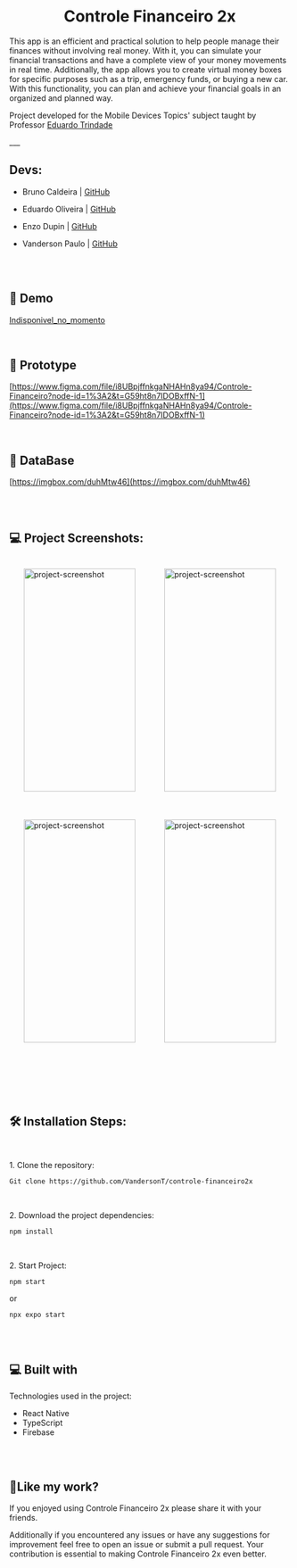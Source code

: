 <h1 align="center" id="title">Controle Financeiro 2x</h1>

<p id="description">This app is an efficient and practical solution to help people manage their finances without involving real money. With it, you can simulate your financial transactions and have a complete view of your money movements in real time. Additionally, the app allows you to create virtual money boxes for specific purposes such as a trip, emergency funds, or buying a new car. With this functionality, you can plan and achieve your financial goals in an organized and planned way.</p>

<p>Project developed for the Mobile Devices Topics' subject taught by Professor <a href="https://github.com/edutrindade">Eduardo Trindade</a></p>
___

<br/>
<h2>Devs:</h2>

- Bruno Caldeira | [GitHub](https://github.com/caldeira-bruno)

- Eduardo Oliveira | [GitHub](https://github.com/Duduax)

- Enzo Dupin | [GitHub](https://github.com/EnzoAD)

- Vanderson Paulo | [GitHub](https://github.com/VandersonT)

<br/><br/>
<h2>🚀 Demo</h2>

[Indisponivel\_no\_momento](Indisponivel_no_momento)


<br/>
<h2>🔨 Prototype</h2>

[https://www.figma.com/file/i8UBpjffnkgaNHAHn8ya94/Controle-Financeiro?node-id=1%3A2&t=G59ht8n7IDOBxffN-1](https://www.figma.com/file/i8UBpjffnkgaNHAHn8ya94/Controle-Financeiro?node-id=1%3A2&t=G59ht8n7IDOBxffN-1)

<br/>
<h2>🔨 DataBase</h2>

[https://imgbox.com/duhMtw46](https://imgbox.com/duhMtw46)


<br/><br/>
<h2>💻 Project Screenshots:</h2>
<br/>

<div style="display: flex; justify-content: space-around;flex-wrap: wrap;">
<img style="margin-bottom: 50px"  src="https://images2.imgbox.com/8a/8f/30wLMkKa_o.png" alt="project-screenshot" width="200" height="400/">

<img style="margin-bottom: 50px" src="https://images2.imgbox.com/df/88/N5qc8tOP_o.png" alt="project-screenshot" width="200" height="400/">

<img style="margin-bottom: 50px"  src="https://images2.imgbox.com/a0/eb/mF0eOfOW_o.png" alt="project-screenshot" width="200" height="400/">

<img style="margin-bottom: 50px"  src="https://images2.imgbox.com/4b/0e/2XjptncE_o.png" alt="project-screenshot" width="200" height="400/">
</div>

<br/><br/>
<h2>🛠️ Installation Steps:</h2>
<br/>
<p>1. Clone the repository:</p>

```
Git clone https://github.com/VandersonT/controle-financeiro2x
```
<br/>
<p>2. Download the project dependencies:</p>

```
npm install
```

<br/>
<p>2. Start Project:</p>

```
npm start
```
or
```
npx expo start
```

  
  <br/><br/>
<h2>💻 Built with</h2>

Technologies used in the project:

*   React Native
*   TypeScript
*   Firebase

<br/><br/>
<h2>💖Like my work?</h2>
<p>If you enjoyed using Controle Financeiro 2x please share it with your friends. </p>

<p>Additionally if you encountered any issues or have any suggestions for improvement feel free to open an issue or submit a pull request. Your contribution is essential to making Controle Financeiro 2x even better.</p>
